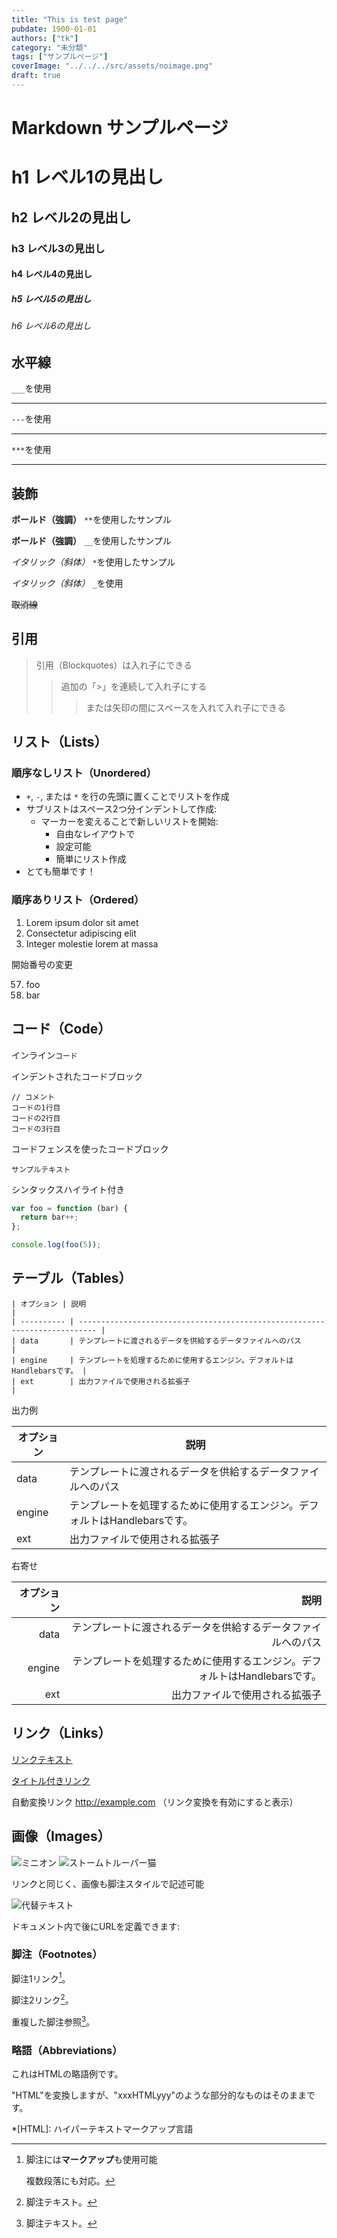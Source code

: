 ```yaml
---
title: "This is test page"
pubdate: 1900-01-01
authors: ["tk"] 
category: "未分類"
tags: ["サンプルページ"] 
coverImage: "../../../src/assets/noimage.png"
draft: true
---
```

# Markdown サンプルページ

# h1 レベル1の見出し
## h2 レベル2の見出し
### h3 レベル3の見出し
#### h4 レベル4の見出し
##### h5 レベル5の見出し
###### h6 レベル6の見出し


## 水平線

`___`を使用

___

`---`を使用

---

`***`を使用
***


## 装飾

**ボールド（強調）**  `**`を使用したサンプル

__ボールド（強調）__  `__`を使用したサンプル

*イタリック（斜体）*  `*`を使用したサンプル

_イタリック（斜体）_  `_`を使用

~~取消線~~


## 引用


> 引用（Blockquotes）は入れ子にできる
>> 追加の「>」を連続して入れ子にする
> > > または矢印の間にスペースを入れて入れ子にできる

## リスト（Lists）

### 順序なしリスト（Unordered）

+ `+`, `-`, または `*` を行の先頭に置くことでリストを作成
+ サブリストはスペース2つ分インデントして作成:
  - マーカーを変えることで新しいリストを開始:
    * 自由なレイアウトで
    + 設定可能
    - 簡単にリスト作成
+ とても簡単です！

### 順序ありリスト（Ordered）

1. Lorem ipsum dolor sit amet
2. Consectetur adipiscing elit
3. Integer molestie lorem at massa

開始番号の変更

57.  foo
1. bar

## コード（Code）

インライン`コード`

インデントされたコードブロック

    // コメント
    コードの1行目
    コードの2行目
    コードの3行目

コードフェンスを使ったコードブロック



```
サンプルテキスト
```

シンタックスハイライト付き

``` js
var foo = function (bar) {
  return bar++;
};

console.log(foo(5));
```

## テーブル（Tables）

```
| オプション | 説明                                                                       |
| ---------- | -------------------------------------------------------------------------- |
| data       | テンプレートに渡されるデータを供給するデータファイルへのパス               |
| engine     | テンプレートを処理するために使用するエンジン。デフォルトはHandlebarsです。 |
| ext        | 出力ファイルで使用される拡張子                                             |
```

出力例

| オプション | 説明                                                                       |
| ---------- | -------------------------------------------------------------------------- |
| data       | テンプレートに渡されるデータを供給するデータファイルへのパス               |
| engine     | テンプレートを処理するために使用するエンジン。デフォルトはHandlebarsです。 |
| ext        | 出力ファイルで使用される拡張子                                             |

右寄せ

| オプション |                                                                       説明 |
| ---------: | -------------------------------------------------------------------------: |
|       data |               テンプレートに渡されるデータを供給するデータファイルへのパス |
|     engine | テンプレートを処理するために使用するエンジン。デフォルトはHandlebarsです。 |
|        ext |                                             出力ファイルで使用される拡張子 |

## リンク（Links）

[リンクテキスト](http://example.com)

[タイトル付きリンク](http://example.com "タイトルテキスト")

自動変換リンク http://example.com （リンク変換を有効にすると表示）

## 画像（Images）

![ミニオン](https://octodex.github.com/images/minion.png)
![ストームトルーパー猫](https://octodex.github.com/images/stormtroopocat.jpg "ストームトルーパー猫")

リンクと同じく、画像も脚注スタイルで記述可能

![代替テキスト][id]

ドキュメント内で後にURLを定義できます:

[id]: https://octodex.github.com/images/dojocat.jpg  "忍者猫"


### 脚注（Footnotes）

脚注1リンク[^first]。

脚注2リンク[^second]。

重複した脚注参照[^second]。

[^first]: 脚注には**マークアップ**も使用可能

    複数段落にも対応。

[^second]: 脚注テキスト。

### 略語（Abbreviations）

これはHTMLの略語例です。

"HTML"を変換しますが、"xxxHTMLyyy"のような部分的なものはそのままです。

*[HTML]: ハイパーテキストマークアップ言語
